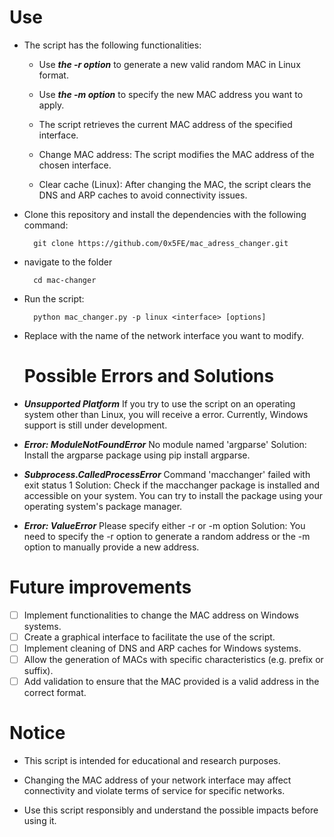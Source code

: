 
# Use

- The script has the following functionalities:

  - Use ***the -r option*** to generate a new valid random MAC in Linux format.
    
  - Use ***the -m option*** to specify the new MAC address you want to apply.
    
  - The script retrieves the current MAC address of the specified interface.
    
  - Change MAC address: The script modifies the MAC address of the chosen interface.
    
  - Clear cache (Linux): After changing the MAC, the script clears the DNS and ARP caches to avoid connectivity issues.

- Clone this repository and install the dependencies with the following command:

        git clone https://github.com/0x5FE/mac_adress_changer.git

- navigate to the folder

        cd mac-changer

- Run the script:

        python mac_changer.py -p linux <interface> [options]
  
- Replace ***<interface>*** with the name of the network interface you want to modify.


  # Possible Errors and Solutions

- ***Unsupported Platform*** If you try to use the script on an operating system other than Linux, you will receive a error. Currently, Windows support is still under development.
- ***Error: ModuleNotFoundError*** No module named 'argparse'
  Solution: Install the argparse package using pip install argparse.
  
- ***Subprocess.CalledProcessError*** Command 'macchanger' failed with exit status 1
  Solution: Check if the macchanger package is installed and accessible on your system. You can try to install the package using your operating system's package manager.

- ***Error: ValueError*** Please specify either -r or -m option
  Solution: You need to specify the -r option to generate a random address or the -m option to manually provide a new address.
  

# Future improvements

- [ ] Implement functionalities to change the MAC address on Windows systems.
- [ ] Create a graphical interface to facilitate the use of the script.
- [ ] Implement cleaning of DNS and ARP caches for Windows systems.
- [ ] Allow the generation of MACs with specific characteristics (e.g. prefix or suffix).
- [ ] Add validation to ensure that the MAC provided is a valid address in the correct format.

# Notice

- This script is intended for educational and research purposes.
  
- Changing the MAC address of your network interface may affect connectivity and violate terms of service for specific networks.
  
- Use this script responsibly and understand the possible impacts before using it.
